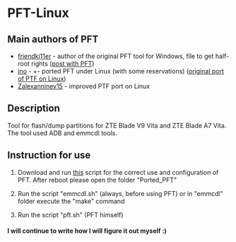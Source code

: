 # PFT-Linux

## Main authors of PFT
* [friendki11er](https://4pda.ru/forum/index.php?showuser=198744) - author of the original PFT tool for Windows, file to get half-root rights ([post with PFT](https://4pda.ru/forum/index.php?s=&showtopic=952274&view=findpost&p=85383238))
* [jno](https://4pda.ru/forum/index.php?showuser=312616) - +- ported PFT under Linux (with some reservations) ([original port of PTF on Linux](https://jno.undo.it/cgi-bin/fossil.cgi/PFT4pda/doc))
* [Zalexanninev15](https://4pda.ru/forum/index.php?showuser=5330563) - improved PTF port on Linux

## Description
Tool for flash/dump partitions for ZTE Blade V9 Vita and ZTE Blade A7 Vita. The tool used ADB and emmcdl tools. 

## Instruction for use
1. Download and run [this](https://github.com/Zalexanninev15/PFT-Linux/releases/download/1.0/pft_installer.sh) script for the correct use and configuration of PFT. After reboot please open the folder "Ported_PFT"
2. Run the script "emmcdl.sh" (always, before using PFT) or in "emmcdl" folder execute the "make" command

3. Run the script "pft.sh" (PFT himself)

#### **I will continue to write how I will figure it out myself :)**
